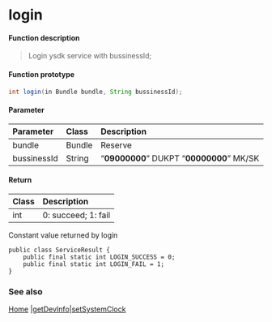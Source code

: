 # login

#### Function description
> Login ysdk service with bussinessId;

#### Function prototype

```java
int login(in Bundle bundle, String bussinessId);
```

#### Parameter
| Parameter   | Class  | Description                                    |
| :---------- | :----- | :--------------------------------------------- |
| bundle      | Bundle | Reserve                                        |
| bussinessId | String | “**09000000**” DUKPT      “**00000000**” MK/SK |


#### Return
| Class | Description           |
| :---- | :-------------------- |
| int   | 0: succeed;   1: fail |

Constant value returned by login

```
public class ServiceResult {
	public final static int LOGIN_SUCCESS = 0;
	public final static int LOGIN_FAIL = 1;
}
```



### See also

[Home](../README.md) |[getDevInfo](getDevInfo.md)|[setSystemClock](setSystemClock.md)

